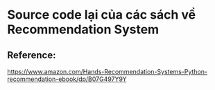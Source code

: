 # Source code lại của các sách về Recommendation System
## Reference:
https://www.amazon.com/Hands-Recommendation-Systems-Python-recommendation-ebook/dp/B07G497Y9Y
